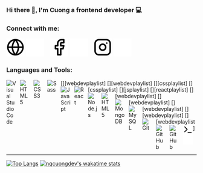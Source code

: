 ### Hi there 👋, I'm Cuong a frontend developer 💻

### Connect with me:

[![website](./img/globe-light.svg)](https://nqcuongdev.me#gh-light-mode-only)
[![website](./img/globe-dark.svg)](https://nqcuongdev.me#gh-dark-mode-only)
&nbsp;&nbsp;
[![website](./img/facebook-light.svg)](https://www.facebook.com/quoccuong8497#gh-light-mode-only)
[![website](./img/facebook-dark.svg)](https://www.facebook.com/quoccuong8497#gh-dark-mode-only)
&nbsp;&nbsp;
[![website](./img/instagram-light.svg)](https://www.instagram.com/nqcuong97#gh-light-mode-only)
[![website](./img/instagram-dark.svg)](https://www.instagram.com/nqcuong97#gh-dark-mode-only)

### Languages and Tools:

[<img align="left" alt="Visual Studio Code" width="26px" src="https://cdn.jsdelivr.net/gh/devicons/devicon/icons/vscode/vscode-original.svg" style="padding-right:10px;" />][webdevplaylist]
[<img align="left" alt="HTML5" width="26px" src="https://cdn.jsdelivr.net/gh/devicons/devicon/icons/html5/html5-original.svg" style="padding-right:10px;" />][webdevplaylist]
[<img align="left" alt="CSS3" width="26px" src="https://cdn.jsdelivr.net/gh/devicons/devicon/icons/css3/css3-original.svg" style="padding-right:10px;" />][cssplaylist]
[<img align="left" alt="Sass" width="26px" src="https://cdn.jsdelivr.net/gh/devicons/devicon/icons/sass/sass-original.svg" style="padding-right:10px;" />][cssplaylist]
[<img align="left" alt="JavaScript" width="26px" src="https://cdn.jsdelivr.net/gh/devicons/devicon/icons/javascript/javascript-original.svg" style="padding-right:10px;" />][jsplaylist]
[<img align="left" alt="React" width="26px" src="https://cdn.jsdelivr.net/gh/devicons/devicon/icons/react/react-original.svg" style="padding-right:10px;" />][reactplaylist]
[<img align="left" alt="Node.js" width="26px" src="https://cdn.jsdelivr.net/gh/devicons/devicon/icons/nodejs/nodejs-original.svg" style="padding-right:10px;" />][webdevplaylist]
[<img align="left" alt="HTML5" width="26px" src="https://cdn.jsdelivr.net/gh/devicons/devicon/icons/laravel/laravel-plain-wordmark.svg" style="padding-right:10px;" />][webdevplaylist]
[<img align="left" alt="MongoDB" width="26px" src="https://cdn.jsdelivr.net/gh/devicons/devicon/icons/mongodb/mongodb-original.svg" style="padding-right:10px;" />][webdevplaylist]
[<img align="left" alt="MySQL" width="26px" src="https://cdn.jsdelivr.net/gh/devicons/devicon/icons/mysql/mysql-original.svg" style="padding-right:10px;" />][webdevplaylist]
[<img align="left" alt="Git" width="26px" src="https://cdn.jsdelivr.net/gh/devicons/devicon/icons/git/git-original.svg" style="padding-right:10px;" />][webdevplaylist]
[<img align="left" alt="GitHub" width="26px" src="https://user-images.githubusercontent.com/3369400/139447912-e0f43f33-6d9f-45f8-be46-2df5bbc91289.png" style="padding-right:10px;" />](https://github.com/nqcuongdev#gh-dark-mode-only)
[<img align="left" alt="GitHub" width="26px" src="https://user-images.githubusercontent.com/3369400/139448065-39a229ba-4b06-434b-bc67-616e2ed80c8f.png" style="padding-right:10px;" />](https://github.com/nqcuongdev#gh-light-mode-only)
[<img align="left" alt="Terminal" width="26px" src="./img/terminal-light.svg" />](https://github.com/nqcuongdev#gh-light-mode-only)
[<img align="left" alt="Terminal" width="26px" src="./img/terminal-dark.svg" />](https://github.com/nqcuongdev#gh-dark-mode-only)

<br />
<br />

---

[![Top Langs](https://github-readme-stats.vercel.app/api/top-langs/?username=nqcuongdev&layout=compact)](https://github.com/nqcuongdev/github-readme-stats)
[![nqcuongdev's wakatime stats](https://github-readme-stats.vercel.app/api/wakatime?username=nqcuongdev&show_icons=true&theme=dracula)](https://github.com/anuraghazra/github-readme-stats)
